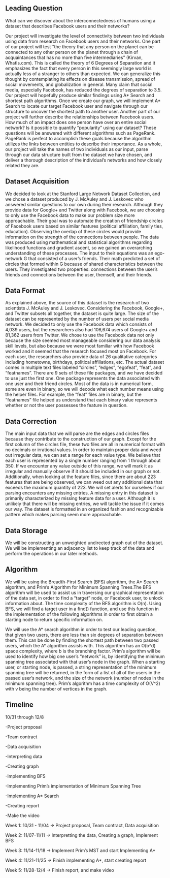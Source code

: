 ## Leading Question 
What can we discover about the interconnectedness of humans using a dataset that describes Facebook users and their networks?

Our project will investigate the level of connectivity between two individuals using data from research on Facebook users and their networks. One part of our project will test “the theory that any person on the planet can be connected to any other person on the planet through a chain of acquaintances that has no more than five intermediaries” (Kirvan, WhatIs.com). This is called the theory of 6 Degrees of Separation and it emphasizes the fact that every person in this seemingly large world is actually less of a stranger to others than expected. We can generalize this thought by contemplating its effects on disease transmission, spread of social movements, and globalization in general. Many claim that social media, especially Facebook, has reduced the degrees of separation to 3.5. Our project will hopefully produce similar findings using A* Search and shortest path algorithms. Once we create our graph, we will implement A* Search to locate our target Facebook user and navigate through our structure to uncover the shortest path to another user. Another part of our project will further describe the relationships between Facebook users. How much of an impact does one person have over an entire social network? Is it possible to quantify “popularity” using our dataset? These questions will be answered with different algorithms such as PageRank. PageRank is perfect to accomplish these goals because the algorithm utilizes the links between entities to describe their importance. As a whole, our project will take the names of two individuals as our input, parse through our data structure built from the dataset we have chosen, and deliver a thorough description of the individual’s networks and how closely related they are.

## Dataset Acquisition

We decided to look at the Stanford Large Network Dataset Collection, and we chose a dataset produced by J. McAuley and J. Leskovec who answered similar questions to our own during their research. Although they provide data for Google+ and Twitter along with Facebook, we are choosing to only use the Facebook data to make our problem size more approachable. Their goal was to automate the creation of friendship circles of Facebook users based on similar features (political affiliation, family ties, education). Observing the overlap of these circles would provide information on the strength of the connections between people. The data was produced using mathematical and statistical algorithms regarding likelihood functions and gradient ascent, so we gained an overarching understanding of these processes. The input to their equations was an ego-network G that consisted of a user’s friends. Their math predicted a set of circles that formed within G because of shared characteristics between the users. They investigated two properties: connections between the user’s friends and connections between the user, themself, and their friends.

## Data Format
As explained above, the source of this dataset is the research of two scientists J. McAuley and J. Leskovec. Considering the Facebook, Google+, and Twitter subsets all together, the dataset is quite large. The size of the dataset can be represented by the number of users per social media network. We decided to only use the Facebook data which consists of 4,039 users, but the researchers also had 106,674 users of Google+ and 81,362 users from Twitter. We chose to use the Facebook data not only because the size seemed most manageable considering our data analysis skill levels, but also because we were most familiar with how Facebook worked and it seemed that the research focused most on Facebook. For each user, the researchers also provide data of 26 qualitative categories including hometowns, birthdays, political affiliations, etc. The actual dataset comes in multiple text files labeled “circles”, “edges”, “egofeat”, “feat”, and “featnames”. There are 9 sets of these file packages, and we have decided to use just the first one. One package represents the data associated with one user and their friend circles. Most of the data is in numerical form, some are even in binary, so we will decode what each number means using the helper files. For example, the “feat” files are in binary, but the “featnames” file helped us understand that each binary value represents whether or not the user possesses the feature in question.

## Data Correction
The main input data that we will parse are the edges and circles files because they contribute to the construction of our graph. Except for the first column of the circles file, these two files are all in numerical format with no decimals or irrational values. In order to maintain proper data and weed out irregular data, we can set a range for each value type. We believe that each user is represented by a single number ranging from 1 through about 350. If we encounter any value outside of this range, we will mark it as irregular and manually observe if it should be included in our graph or not. Additionally, when looking at the feature files, since there are about 223 features that are being observed, we can weed out any additional data that exceeds the maximum quantity of 223. We will set alerts for ourselves if our parsing encounters any missing entries. A missing entry in this dataset is primarily characterized by missing feature data for a user. Although it is unlikely that there will be missing entries, we will tackle the issue if it comes our way. The dataset is formatted in an organized fashion and recognizable pattern which makes parsing seem more approachable.


## Data Storage
We will be constructing an unweighted undirected graph out of the dataset. We will be implementing an adjacency list to keep track of the data and perform the operations in our later methods.

## Algorithm 
We will be using the Breadth-First Search (BFS) algorithm, the A* Search algorithm, and Prim’s Algorithm for Minimum Spanning Trees.The BFS algorithm will be used to assist us in traversing our graphical representation of the data set, in order to find a “target” node, or Facebook user, to unlock information about.  The time complexity of the BFS algorithm is O(n). Using BFS, we will find a target user in a find() function, and use this function in the implementation of the following algorithms in order to first obtain a starting node to return specific information on.

We will use the A* search algorithm in order to test our leading question, that given two users, there are less than six degrees of separation between them. This can be done by finding the shortest path between two passed users, which the A* algorithm assists with. This algorithm has an O(b^d) space complexity, where b is the branching factor. Prim’s algorithm will be used to identify how big one user’s “network” is, by identifying the minimum spanning tree associated with that user’s node in the graph. When a starting user, or starting node, is passed, a string representation of the minimum spanning tree will be returned, in the form of a list of all of the users in the passed user’s network, and the size of the network (number of nodes in the minimum spanning tree). Prim’s algorithm has a time complexity of O(V^2) with v being the number of vertices in the graph.




## Timeline
10/31 through 12/8

-Project proposal

-Team contract

-Data acquisition 

-Interpreting data

-Creating graph

-Implementing BFS

-Implementing Prim’s implementation of Minimum Spanning Tree

-Implementing A* Search

-Creating report

-Make the video


Week 1: 10/31 - 11/04 → Project proposal, Team contract, Data acquisition

Week 2: 11/07-11/11 → Interpretting the data, Creating a graph, Implement BFS

Week 3: 11/14-11/18 → Implement Prim’s MST and start Implementing A* 

Week 4: 11/21-11/25 → Finish implementing A*, start creating report 

Week 5: 11/28-12/4 → Finish report, and make video
